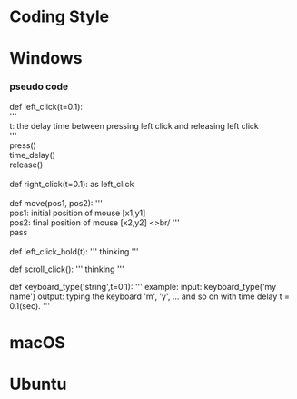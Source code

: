 # Coding Style


# Windows
### pseudo code
def left_click(t=0.1): <br/>
    ''' <br/>
    t: the delay time between pressing left click and releasing left click <br/>
    ''' <br/>
    press() <br/>
    time_delay() <br/>
    release() <br/>
<br/>
def right_click(t=0.1):
    as left_click <br/>
<br/>
def move(pos1, pos2):
    ''' <br/>
    pos1: initial position of mouse [x1,y1] <br/>
    pos2: final position of mouse [x2,y2] <>br/
    ''' <br/>
    pass <br/>
<br/>
def left_click_hold(t):
    '''
    thinking
    '''

def scroll_click():
    '''
    thinking
    '''

def keyboard_type('string',t=0.1):
    '''
    example:
	input:
            keyboard_type('my name')
        output:
            typing the keyboard 'm', 'y', ... and so on with time delay t = 0.1(sec).
    '''    

# macOS

# Ubuntu
